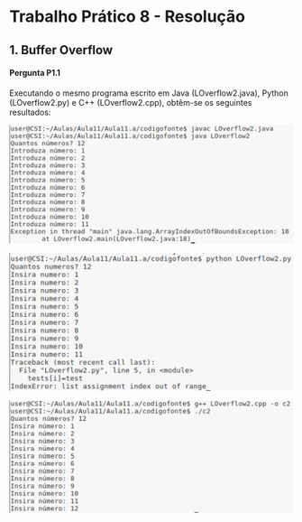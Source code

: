 # Trabalho Prático 8 - Resolução

## 1. Buffer Overflow

#### Pergunta P1.1

Executando o mesmo programa escrito em Java (LOverflow2.java), Python (LOverflow2.py) e C++ (LOverflow2.cpp), obtêm-se os seguintes resultados:

![Java](https://github.com/uminho-miei-engseg-18-19/Grupo1/blob/master/TP8/P1_1/javaP1.png)


![Python](https://github.com/uminho-miei-engseg-18-19/Grupo1/blob/master/TP8/P1_1/pythonP1.png)


![C++](https://github.com/uminho-miei-engseg-18-19/Grupo1/blob/master/TP8/P1_1/cP1.png)
